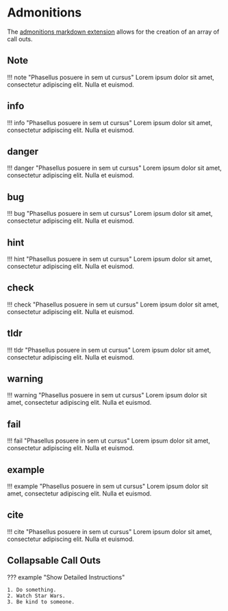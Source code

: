 # Admonitions

The [admonitions markdown extension](https://squidfunk.github.io/mkdocs-material/extensions/admonition/) allows for the creation of an array of call outs.

## Note

!!! note "Phasellus posuere in sem ut cursus"
    Lorem ipsum dolor sit amet, consectetur adipiscing elit. Nulla et euismod.

## info

!!! info "Phasellus posuere in sem ut cursus"
    Lorem ipsum dolor sit amet, consectetur adipiscing elit. Nulla et euismod.

## danger

!!! danger "Phasellus posuere in sem ut cursus"
    Lorem ipsum dolor sit amet, consectetur adipiscing elit. Nulla et euismod.

## bug

!!! bug "Phasellus posuere in sem ut cursus"
    Lorem ipsum dolor sit amet, consectetur adipiscing elit. Nulla et euismod.

## hint

!!! hint "Phasellus posuere in sem ut cursus"
    Lorem ipsum dolor sit amet, consectetur adipiscing elit. Nulla et euismod.

## check

!!! check "Phasellus posuere in sem ut cursus"
    Lorem ipsum dolor sit amet, consectetur adipiscing elit. Nulla et euismod.

## tldr

!!! tldr "Phasellus posuere in sem ut cursus"
    Lorem ipsum dolor sit amet, consectetur adipiscing elit. Nulla et euismod.

## warning

!!! warning "Phasellus posuere in sem ut cursus"
    Lorem ipsum dolor sit amet, consectetur adipiscing elit. Nulla et euismod.

## fail

!!! fail "Phasellus posuere in sem ut cursus"
    Lorem ipsum dolor sit amet, consectetur adipiscing elit. Nulla et euismod.

## example

!!! example "Phasellus posuere in sem ut cursus"
    Lorem ipsum dolor sit amet, consectetur adipiscing elit. Nulla et euismod.

## cite

!!! cite "Phasellus posuere in sem ut cursus"
    Lorem ipsum dolor sit amet, consectetur adipiscing elit. Nulla et euismod.

## Collapsable Call Outs

??? example "Show Detailed Instructions"
    
    1. Do something. 
    2. Watch Star Wars.
    3. Be kind to someone. 


